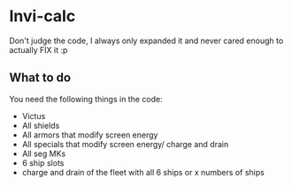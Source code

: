 # Invi-calc

Don't judge the code, I always only expanded it and never cared enough to actually FIX it :p

## What to do

You need the following things in the code:
* Victus
* All shields
* All armors that modify screen energy
* All specials that modify screen energy/ charge and drain
* All seg MKs
* 6 ship slots
* charge and drain of the fleet with all 6 ships or x numbers of ships
